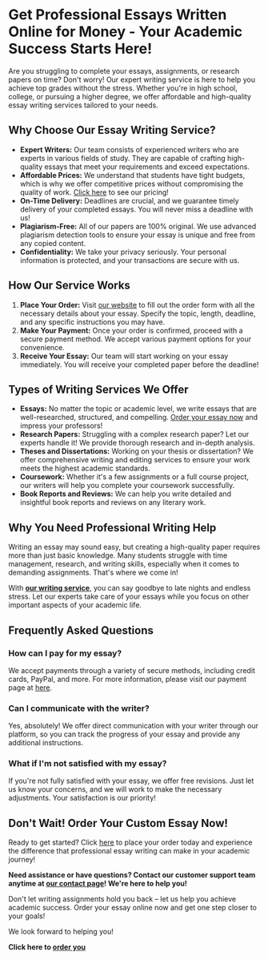 # Get Professional Essays Written Online for Money - Your Academic Success Starts Here!

Are you struggling to complete your essays, assignments, or research papers on time? Don't worry! Our expert writing service is here to help you achieve top grades without the stress. Whether you're in high school, college, or pursuing a higher degree, we offer affordable and high-quality essay writing services tailored to your needs.

## Why Choose Our Essay Writing Service?

- **Expert Writers:** Our team consists of experienced writers who are experts in various fields of study. They are capable of crafting high-quality essays that meet your requirements and exceed expectations.
- **Affordable Prices:** We understand that students have tight budgets, which is why we offer competitive prices without compromising the quality of work. [Click here](https://tinyurl.com/topessay?keyword=writing+essays+online+for+money) to see our pricing!
- **On-Time Delivery:** Deadlines are crucial, and we guarantee timely delivery of your completed essays. You will never miss a deadline with us!
- **Plagiarism-Free:** All of our papers are 100% original. We use advanced plagiarism detection tools to ensure your essay is unique and free from any copied content.
- **Confidentiality:** We take your privacy seriously. Your personal information is protected, and your transactions are secure with us.

## How Our Service Works

1. **Place Your Order:** Visit [our website](https://tinyurl.com/topessay?keyword=writing+essays+online+for+money) to fill out the order form with all the necessary details about your essay. Specify the topic, length, deadline, and any specific instructions you may have.
2. **Make Your Payment:** Once your order is confirmed, proceed with a secure payment method. We accept various payment options for your convenience.
3. **Receive Your Essay:** Our team will start working on your essay immediately. You will receive your completed paper before the deadline!

## Types of Writing Services We Offer

- **Essays:** No matter the topic or academic level, we write essays that are well-researched, structured, and compelling. [Order your essay now](https://tinyurl.com/topessay?keyword=writing+essays+online+for+money) and impress your professors!
- **Research Papers:** Struggling with a complex research paper? Let our experts handle it! We provide thorough research and in-depth analysis.
- **Theses and Dissertations:** Working on your thesis or dissertation? We offer comprehensive writing and editing services to ensure your work meets the highest academic standards.
- **Coursework:** Whether it's a few assignments or a full course project, our writers will help you complete your coursework successfully.
- **Book Reports and Reviews:** We can help you write detailed and insightful book reports and reviews on any literary work.

## Why You Need Professional Writing Help

Writing an essay may sound easy, but creating a high-quality paper requires more than just basic knowledge. Many students struggle with time management, research, and writing skills, especially when it comes to demanding assignments. That's where we come in!

With **[our writing service](https://tinyurl.com/topessay?keyword=writing+essays+online+for+money)**, you can say goodbye to late nights and endless stress. Let our experts take care of your essays while you focus on other important aspects of your academic life.

## Frequently Asked Questions

### How can I pay for my essay?

We accept payments through a variety of secure methods, including credit cards, PayPal, and more. For more information, please visit our payment page at [here](https://tinyurl.com/topessay?keyword=writing+essays+online+for+money).

### Can I communicate with the writer?

Yes, absolutely! We offer direct communication with your writer through our platform, so you can track the progress of your essay and provide any additional instructions.

### What if I'm not satisfied with my essay?

If you're not fully satisfied with your essay, we offer free revisions. Just let us know your concerns, and we will work to make the necessary adjustments. Your satisfaction is our priority!

## Don't Wait! Order Your Custom Essay Now!

Ready to get started? Click [here](https://tinyurl.com/topessay?keyword=writing+essays+online+for+money) to place your order today and experience the difference that professional essay writing can make in your academic journey!

**Need assistance or have questions? Contact our customer support team anytime at [our contact page](https://tinyurl.com/topessay?keyword=writing+essays+online+for+money)! We're here to help you!**

Don't let writing assignments hold you back – let us help you achieve academic success. Order your essay online now and get one step closer to your goals!

We look forward to helping you!

**Click here to [order you](https://tinyurl.com/topessay?keyword=writing+essays+online+for+money)**
